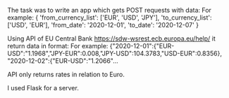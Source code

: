The task was to write an app which gets POST requests with data:
For example:
{
    'from_currency_list': ['EUR', 'USD', 'JPY'],
    'to_currency_list': ['USD', 'EUR'],
    'from_date': '2020-12-01',
    'to_date': '2020-12-07'
}

Using API of EU Central Bank https://sdw-wsrest.ecb.europa.eu/help/ it return data in format:
For example:
 {"2020-12-01":{"EUR-USD":"1.1968","JPY-EUR":0.008,"JPY-USD":104.3783,"USD-EUR":0.8356}, "2020-12-02":{"EUR-USD":"1.2066"...

API only returns rates in relation to Euro.

I used Flask for a server.

